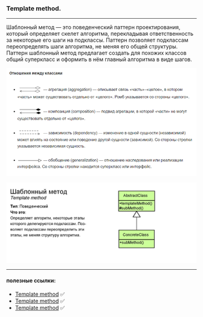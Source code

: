 ### Template method.
---

Шаблонный метод — это поведенческий паттерн проектирования, который определяет скелет алгоритма, перекладывая ответственность за некоторые его шаги на подклассы. Паттерн позволяет подклассам переопределять шаги алгоритма, не меняя его общей структуры. Паттерн шаблонный метод предлагает создать для похожих классов общий суперкласс и оформить в нём главный алгоритма в виде шагов.

![Patterns](https://github.com/georgedem975/georgedem975/blob/master/assets/relationships%20between%20classes.png)

![TemplateMethod](https://github.com/georgedem975/georgedem975/blob/master/assets/templateMethod.jpg)

---

#### полезные ссылки:
+ [Template method](https://habr.com/ru/post/277295/) ✅
+ [Template method](https://metanit.com/sharp/patterns/3.4.php) ✅
+ [Template method](https://ru.wikipedia.org/wiki/Шаблонный_метод_(шаблон_проектирования)) ✅